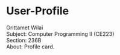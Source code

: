 # User-Profile  
Grittamet Wilai  
Subject: Computer Programming II (CE223)  
Section: 236B  
About: Profile card.  
